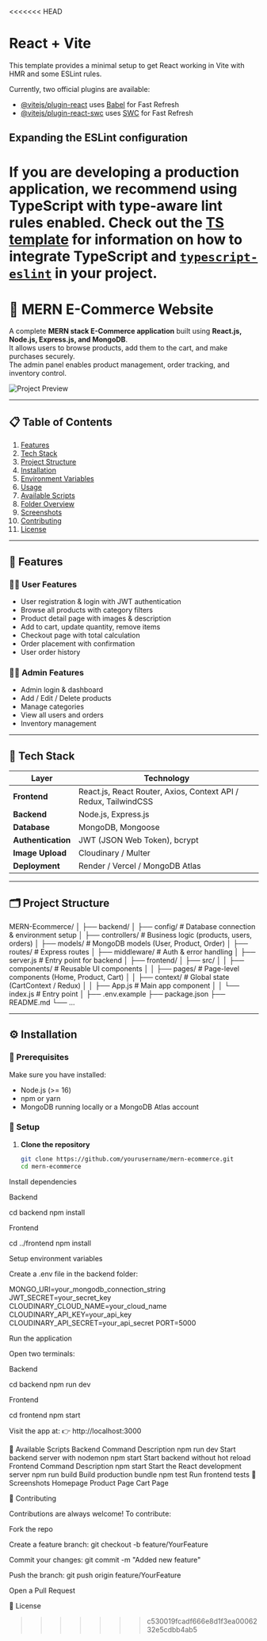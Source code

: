 <<<<<<< HEAD
# React + Vite

This template provides a minimal setup to get React working in Vite with HMR and some ESLint rules.

Currently, two official plugins are available:

- [@vitejs/plugin-react](https://github.com/vitejs/vite-plugin-react/blob/main/packages/plugin-react) uses [Babel](https://babeljs.io/) for Fast Refresh
- [@vitejs/plugin-react-swc](https://github.com/vitejs/vite-plugin-react/blob/main/packages/plugin-react-swc) uses [SWC](https://swc.rs/) for Fast Refresh

## Expanding the ESLint configuration

If you are developing a production application, we recommend using TypeScript with type-aware lint rules enabled. Check out the [TS template](https://github.com/vitejs/vite/tree/main/packages/create-vite/template-react-ts) for information on how to integrate TypeScript and [`typescript-eslint`](https://typescript-eslint.io) in your project.
=======
# 🛒 MERN E-Commerce Website

A complete **MERN stack E-Commerce application** built using **React.js, Node.js, Express.js, and MongoDB**.  
It allows users to browse products, add them to the cart, and make purchases securely.  
The admin panel enables product management, order tracking, and inventory control.

![Project Preview](./preview.png)

---

## 📋 Table of Contents

1. [Features](#features)  
2. [Tech Stack](#tech-stack)  
3. [Project Structure](#project-structure)  
4. [Installation](#installation)  
5. [Environment Variables](#environment-variables)  
6. [Usage](#usage)  
7. [Available Scripts](#available-scripts)  
8. [Folder Overview](#folder-overview)  
9. [Screenshots](#screenshots)  
10. [Contributing](#contributing)  
11. [License](#license)  

---

## 🚀 Features

### 👨‍💻 User Features
- User registration & login with JWT authentication  
- Browse all products with category filters  
- Product detail page with images & description  
- Add to cart, update quantity, remove items  
- Checkout page with total calculation  
- Order placement with confirmation  
- User order history  

### 🧑‍💼 Admin Features
- Admin login & dashboard  
- Add / Edit / Delete products  
- Manage categories  
- View all users and orders  
- Inventory management  

---

## 🧠 Tech Stack

| Layer | Technology |
|-------|-------------|
| **Frontend** | React.js, React Router, Axios, Context API / Redux, TailwindCSS |
| **Backend** | Node.js, Express.js |
| **Database** | MongoDB, Mongoose |
| **Authentication** | JWT (JSON Web Token), bcrypt |
| **Image Upload** | Cloudinary / Multer |
| **Deployment** | Render / Vercel / MongoDB Atlas |

---

## 🗂️ Project Structure

MERN-Ecommerce/
│
├── backend/
│ ├── config/ # Database connection & environment setup
│ ├── controllers/ # Business logic (products, users, orders)
│ ├── models/ # MongoDB models (User, Product, Order)
│ ├── routes/ # Express routes
│ ├── middleware/ # Auth & error handling
│ ├── server.js # Entry point for backend
│
├── frontend/
│ ├── src/
│ │ ├── components/ # Reusable UI components
│ │ ├── pages/ # Page-level components (Home, Product, Cart)
│ │ ├── context/ # Global state (CartContext / Redux)
│ │ ├── App.js # Main app component
│ │ └── index.js # Entry point
│
├── .env.example
├── package.json
├── README.md
└── ...


---

## ⚙️ Installation

### 🧩 Prerequisites
Make sure you have installed:
- Node.js (>= 16)
- npm or yarn
- MongoDB running locally or a MongoDB Atlas account

### 🔧 Setup

1. **Clone the repository**
   ```bash
   git clone https://github.com/yourusername/mern-ecommerce.git
   cd mern-ecommerce


Install dependencies

Backend

cd backend
npm install


Frontend

cd ../frontend
npm install


Setup environment variables

Create a .env file in the backend folder:

MONGO_URI=your_mongodb_connection_string
JWT_SECRET=your_secret_key
CLOUDINARY_CLOUD_NAME=your_cloud_name
CLOUDINARY_API_KEY=your_api_key
CLOUDINARY_API_SECRET=your_api_secret
PORT=5000


Run the application

Open two terminals:

Backend

cd backend
npm run dev


Frontend

cd frontend
npm start


Visit the app at:
👉 http://localhost:3000

📜 Available Scripts
Backend
Command	Description
npm run dev	Start backend server with nodemon
npm start	Start backend without hot reload
Frontend
Command	Description
npm start	Start the React development server
npm run build	Build production bundle
npm test	Run frontend tests
🌈 Screenshots
Homepage	Product Page	Cart Page

	
	
🤝 Contributing

Contributions are always welcome!
To contribute:

Fork the repo

Create a feature branch: git checkout -b feature/YourFeature

Commit your changes: git commit -m "Added new feature"

Push the branch: git push origin feature/YourFeature

Open a Pull Request

📄 License
>>>>>>> c530019fcadf666e8d1f3ea0006232e5cdbb4ab5
